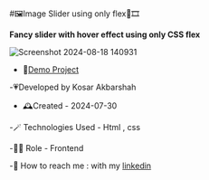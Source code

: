 #🖼️Image Slider using only flex🎴🎞️

**Fancy slider with hover effect using only CSS flex**

![Screenshot 2024-08-18 140931](https://github.com/user-attachments/assets/e9cd8943-14f3-4ae3-8b44-4bc694049d29)


- 🎇[Demo Project]( https://kosarakbarshah.github.io/ImageSlider/)

-💗Developed by Kosar Akbarshah 

- 🕰️Created - 2024-07-30

-🪄 Technologies Used - Html , css

-👩‍💻 Role - Frontend

-💭 How to reach me : with my [linkedin](https://www.linkedin.com/in/tara-akbarshah-22102b1b6/)
